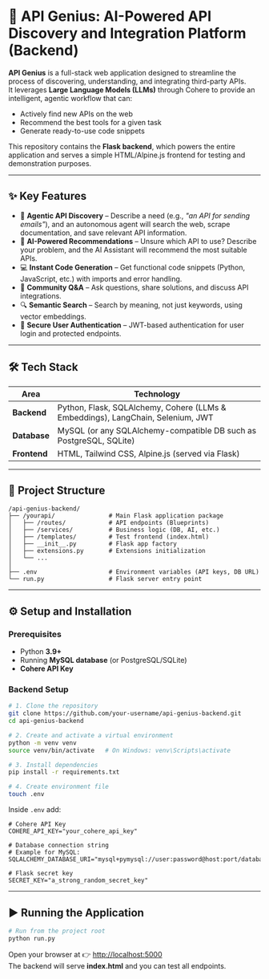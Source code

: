 # 🚀 API Genius: AI-Powered API Discovery and Integration Platform (Backend)

**API Genius** is a full-stack web application designed to streamline the process of discovering, understanding, and integrating third-party APIs.  
It leverages **Large Language Models (LLMs)** through Cohere to provide an intelligent, agentic workflow that can:  
- Actively find new APIs on the web  
- Recommend the best tools for a given task  
- Generate ready-to-use code snippets  

This repository contains the **Flask backend**, which powers the entire application and serves a simple HTML/Alpine.js frontend for testing and demonstration purposes.

---

## ✨ Key Features

- 🤖 **Agentic API Discovery** – Describe a need (e.g., *"an API for sending emails"*), and an autonomous agent will search the web, scrape documentation, and save relevant API information.  
- 🧠 **AI-Powered Recommendations** – Unsure which API to use? Describe your problem, and the AI Assistant will recommend the most suitable APIs.  
- 💻 **Instant Code Generation** – Get functional code snippets (Python, JavaScript, etc.) with imports and error handling.  
- 💬 **Community Q&A** – Ask questions, share solutions, and discuss API integrations.  
- 🔍 **Semantic Search** – Search by meaning, not just keywords, using vector embeddings.  
- 🔐 **Secure User Authentication** – JWT-based authentication for user login and protected endpoints.  

---

## 🛠️ Tech Stack

| Area       | Technology |
|------------|------------|
| **Backend** | Python, Flask, SQLAlchemy, Cohere (LLMs & Embeddings), LangChain, Selenium, JWT |
| **Database** | MySQL (or any SQLAlchemy-compatible DB such as PostgreSQL, SQLite) |
| **Frontend** | HTML, Tailwind CSS, Alpine.js (served via Flask) |

---

## 📂 Project Structure

```
/api-genius-backend/
├── /yourapi/               # Main Flask application package
│   ├── /routes/            # API endpoints (Blueprints)
│   ├── /services/          # Business logic (DB, AI, etc.)
│   ├── /templates/         # Test frontend (index.html)
│   ├── __init__.py         # Flask app factory
│   ├── extensions.py       # Extensions initialization
│   └── ...
│
├── .env                    # Environment variables (API keys, DB URL)
└── run.py                  # Flask server entry point
```

---

## ⚙️ Setup and Installation

### Prerequisites
- Python **3.9+**
- Running **MySQL database** (or PostgreSQL/SQLite)
- **Cohere API Key**

### Backend Setup

```bash
# 1. Clone the repository
git clone https://github.com/your-username/api-genius-backend.git
cd api-genius-backend

# 2. Create and activate a virtual environment
python -m venv venv
source venv/bin/activate   # On Windows: venv\Scripts\activate

# 3. Install dependencies
pip install -r requirements.txt

# 4. Create environment file
touch .env
```

Inside `.env` add:

```env
# Cohere API Key
COHERE_API_KEY="your_cohere_api_key"

# Database connection string
# Example for MySQL:
SQLALCHEMY_DATABASE_URI="mysql+pymysql://user:password@host:port/database_name"

# Flask secret key
SECRET_KEY="a_strong_random_secret_key"
```

---

## ▶️ Running the Application

```bash
# Run from the project root
python run.py
```

Open your browser at 👉 [http://localhost:5000](http://localhost:5000)  
The backend will serve **index.html** and you can test all endpoints.



